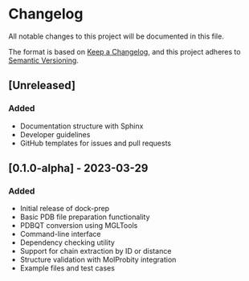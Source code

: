 # Changelog

All notable changes to this project will be documented in this file.

The format is based on [Keep a Changelog](https://keepachangelog.com/en/1.0.0/),
and this project adheres to [Semantic Versioning](https://semver.org/spec/v2.0.0.html).

## [Unreleased]

### Added
- Documentation structure with Sphinx
- Developer guidelines
- GitHub templates for issues and pull requests

## [0.1.0-alpha] - 2023-03-29

### Added
- Initial release of dock-prep
- Basic PDB file preparation functionality
- PDBQT conversion using MGLTools
- Command-line interface
- Dependency checking utility
- Support for chain extraction by ID or distance
- Structure validation with MolProbity integration
- Example files and test cases 